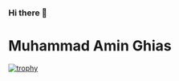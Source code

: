 ### Hi there 👋

# Muhammad Amin Ghias

[![trophy](https://github-profile-trophy.vercel.app/?username=aminghias)](https://github.com/ryo-ma/github-profile-trophy)

<!--
**aminghias/aminghias** is a ✨ _special_ ✨ repository because its `README.md` (this file) appears on your GitHub profile.

Here are some ideas to get you started:

- 🔭 I’m currently working on ...
- 🌱 I’m currently learning ...
- 👯 I’m looking to collaborate on ...
- 🤔 I’m looking for help with ...
- 💬 Ask me about ...
- 📫 How to reach me: ...
- 😄 Pronouns: ...
- ⚡ Fun fact: ...
-->
